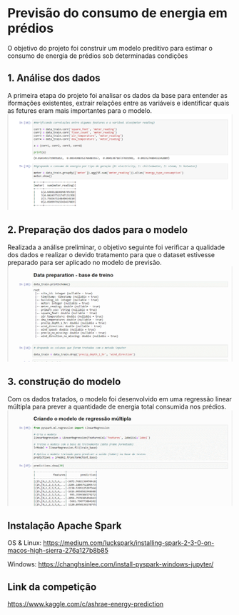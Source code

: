 # Previsão do consumo de energia em prédios

O objetivo do projeto foi construir um modelo preditivo para estimar o consumo de energia de prédios sob determinadas condições 

## 1. Análise dos dados

A primeira etapa do projeto foi analisar os dados da base para entender as iformações existentes, extrair relações entre as variáveis e identificar quais as fetures eram mais importantes para o modelo.  
![](https://github.com/luisgustavob78/Previsao-do-consumo-de-energia-em-predios/blob/master/analise_dos_dados.gif)

## 2. Preparação dos dados para o modelo

Realizada a análise preliminar, o objetivo seguinte foi verificar a qualidade dos dados e realizar o devido tratamento para que o dataset estivesse preparado para ser aplicado no modelo de previsão.
![](https://github.com/luisgustavob78/Previsao-do-consumo-de-energia-em-predios/blob/master/preparacao_dos_dados.gif)

## 3. construção do modelo

Com os dados tratados, o modelo foi desenvolvido em uma regressão linear múltipla para prever a quantidade de energia total consumida nos prédios.
![](https://github.com/luisgustavob78/Previsao-do-consumo-de-energia-em-predios/blob/master/modelo.gif)

## Instalação Apache Spark

OS & Linux: https://medium.com/luckspark/installing-spark-2-3-0-on-macos-high-sierra-276a127b8b85

Windows: https://changhsinlee.com/install-pyspark-windows-jupyter/

## Link da competição

https://www.kaggle.com/c/ashrae-energy-prediction

